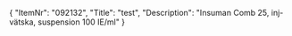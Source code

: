 {
  "ItemNr": "092132",
  "Title": "test",
  "Description": "Insuman Comb 25, inj-vätska, suspension 100 IE/ml"
}